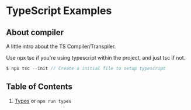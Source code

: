 # TypeScript Examples

## About compiler

A little intro about the TS Compiler/Transpiler.

Use npx tsc if you're using typescript within the project, and just tsc if not.

```javascript
$ npx tsc --init // Create a initial file to setup typescript
```

## Table of Contents

1. [Types](./src/types.ts) or ``npm run types``
